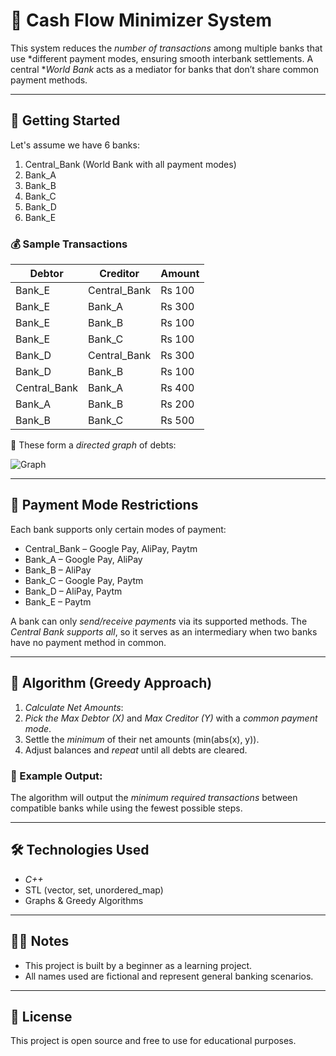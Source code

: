 # 💸 Cash Flow Minimizer System

This system reduces the *number of transactions* among multiple banks that use *different payment modes, ensuring smooth interbank settlements. A central **World Bank* acts as a mediator for banks that don’t share common payment methods.

---

## 🚀 Getting Started

Let's assume we have 6 banks:

1. Central_Bank (World Bank with all payment modes)
2. Bank_A
3. Bank_B
4. Bank_C
5. Bank_D
6. Bank_E

### 💰 Sample Transactions

| Debtor        | Creditor      | Amount |
|---------------|---------------|--------|
| Bank_E        | Central_Bank  | Rs 100 |
| Bank_E        | Bank_A        | Rs 300 |
| Bank_E        | Bank_B        | Rs 100 |
| Bank_E        | Bank_C        | Rs 100 |
| Bank_D        | Central_Bank  | Rs 300 |
| Bank_D        | Bank_B        | Rs 100 |
| Central_Bank  | Bank_A        | Rs 400 |
| Bank_A        | Bank_B        | Rs 200 |
| Bank_B        | Bank_C        | Rs 500 |

📌 These form a *directed graph* of debts:

![Graph](https://user-images.githubusercontent.com/54183085/110007387-9c625100-7d40-11eb-9128-29073ea4b3f3.png)

---

## 🏦 Payment Mode Restrictions

Each bank supports only certain modes of payment:

- Central_Bank – Google Pay, AliPay, Paytm
- Bank_A – Google Pay, AliPay
- Bank_B – AliPay
- Bank_C – Google Pay, Paytm
- Bank_D – AliPay, Paytm
- Bank_E – Paytm

A bank can only *send/receive payments* via its supported methods. The *Central Bank supports all*, so it serves as an intermediary when two banks have no payment method in common.

---

## 🧠 Algorithm (Greedy Approach)

1. *Calculate Net Amounts*:
2. *Pick the Max Debtor (X)* and *Max Creditor (Y)* with a *common payment mode*.
3. Settle the *minimum* of their net amounts (min(abs(x), y)).
4. Adjust balances and *repeat* until all debts are cleared.

### 🧾 Example Output:
The algorithm will output the *minimum required transactions* between compatible banks while using the fewest possible steps.

---

## 🛠 Technologies Used
- *C++*
- STL (vector, set, unordered_map)
- Graphs & Greedy Algorithms

---

## 👨‍💻 Notes

- This project is built by a beginner as a learning project.
- All names used are fictional and represent general banking scenarios.

---

## 📎 License

This project is open source and free to use for educational purposes.
